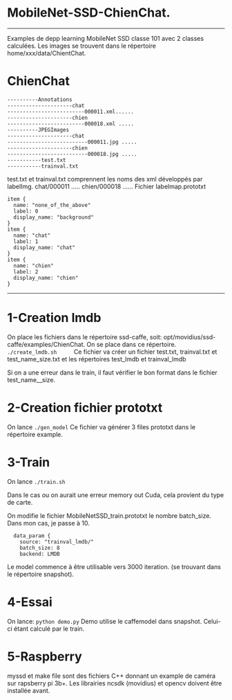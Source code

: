 # MobileNet-SSD-ChienChat.
---------------------------

Examples de depp learning MobileNet SSD classe 101 avec 2 classes calculées.
Les images se trouvent dans le répertoire home/xxx/data/ChientChat.
# ChienChat
```
----------Annotations     
---------------------chat     
-------------------------000011.xml......    
---------------------chien    
-------------------------000018.xml .....        
----------JPEGImages                         
---------------------chat                        
--------------------------000011.jpg .....                 
---------------------chien                    
--------------------------000018.jpg .....              
-----------test.txt                         
-----------trainval.txt                   
```
test.txt et trainval.txt comprennent les noms des xml développés par labelImg.
chat/000011
.....
chien/000018
......
Fichier labelmap.prototxt
```
item {
  name: "none_of_the_above"
  label: 0
  display_name: "background"
}
item {
  name: "chat"
  label: 1
  display_name: "chat"
}
item {
  name: "chien"
  label: 2
  display_name: "chien"
}
```
-------------------------------------------------------------------------
# 1-Creation lmdb
On place les fichiers dans le répertoire ssd-caffe, soit:
opt/movidius/ssd-caffe/examples/ChienChat.
On se place dans ce répertoire.
```./create_lmdb.sh     ```
Ce fichier va créer un fichier test.txt, trainval.txt et test_name_size.txt
et les répertoires test_lmdb et trainval_lmdb

Si on a une erreur dans le train, il faut vérifier le bon format dans le fichier test_name__size.


# 2-Creation fichier prototxt
On lance ```./gen_model```
Ce fichier va générer 3 files prototxt dans le répertoire example.

# 3-Train
On lance ```./train.sh```

Dans le cas ou on aurait une erreur memory out Cuda, cela provient du type de carte.



On modifie le fichier MobileNetSSD_train.prototxt le nombre batch_size.
Dans mon cas, je passe à 10.
```
  data_param {
    source: "trainval_lmdb/"
    batch_size: 8
    backend: LMDB
```
Le model commence à être utilisable vers 3000 iteration. (se trouvant dans le répertoire snapshot).
# 4-Essai
On lance:
```python demo.py```
Demo utilise le caffemodel dans snapshot.
Celui-ci étant calculé par le train.

# 5-Raspberry
myssd et make file sont des fichiers C++ donnant un example de caméra sur rapsberry pi 3b+.
Les librairies ncsdk (movidius)  et opencv doivent être installée avant.
